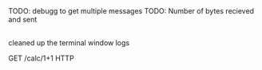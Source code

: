 ##
TODO: debugg to get multiple messages
TODO: Number of bytes recieved and sent

## 
cleaned up the terminal window logs

GET /calc/1+1 HTTP